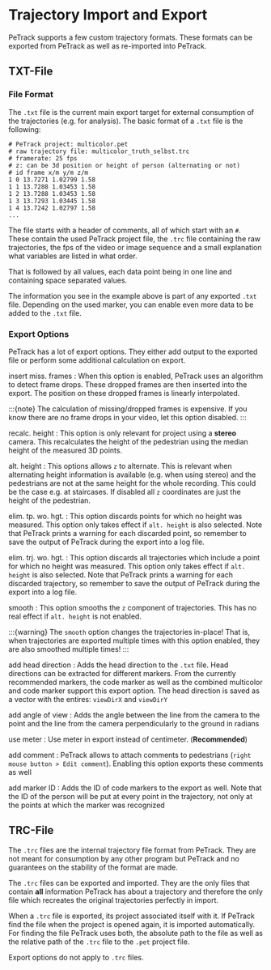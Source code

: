 # Trajectory Import and Export

PeTrack supports a few custom trajectory formats. These formats can be exported from PeTrack as well as re-imported into PeTrack.

## TXT-File

### File Format

The `.txt` file is the current main export target for external consumption of the trajectories (e.g. for analysis). The basic format of a `.txt` file is the following:

```
# PeTrack project: multicolor.pet
# raw trajectory file: multicolor_truth_selbst.trc
# framerate: 25 fps
# z: can be 3d position or height of person (alternating or not)
# id frame x/m y/m z/m
1 0 13.7271 1.02799 1.58
1 1 13.7288 1.03453 1.58
1 2 13.7288 1.03453 1.58
1 3 13.7293 1.03445 1.58
1 4 13.7242 1.02797 1.58
...
```

The file starts with a header of comments, all of which start with an `#`. These contain the used PeTrack project file, the `.trc` file containing the raw trajectories, the fps of the video or image sequence and a small explanation what variables are listed in what order.

That is followed by all values, each data point being in one line and containing space separated values.

The information you see in the example above is part of any exported `.txt` file. Depending on the used marker, you can enable even more data to be added to the `.txt` file.

### Export Options

PeTrack has a lot of export options. They either add output to the exported file or perform some additional calculation on export.

insert miss. frames
: When this option is enabled, PeTrack uses an algorithm to detect frame drops. These dropped frames are then inserted into the export. The position on these dropped frames is linearly interpolated.

:::{note}
The calculation of missing/dropped frames is expensive. If you know there are no frame drops in your video, let this option disabled.
:::

recalc. height
: This option is only relevant for project using a **stereo** camera. This recalculates the height of the pedestrian using the median height of the measured 3D points.

alt. height 
: This options allows `z` to alternate. This is relevant when alternating height information is available (e.g. when using stereo) and the pedestrians are not at the same height for the whole recording. This could be the case e.g. at staircases. If disabled all `z` coordinates are just the height of the pedestrian.

elim. tp. wo. hgt.
: This option discards points for which no height was measured. This option only takes effect if `alt. height` is also selected. Note that PeTrack prints a warning for each discarded point, so remember to save the output of PeTrack during the export into a log file.

elim. trj. wo. hgt.
: This option discards all trajectories which include a point for which no height was measured. This option only takes effect if `alt. height` is also selected. Note that PeTrack prints a warning for each discarded trajectory, so remember to save the output of PeTrack during the export into a log file.

smooth
: This option smooths the `z` component of trajectories. This has no real effect if `alt. height` is not enabled.

:::{warning}
The `smooth` option changes the trajectories in-place! That is, when trajectories are exported multiple times with this option enabled, they are also smoothed multiple times!
:::

add head direction
: Adds the head direction to the `.txt` file. Head directions can be extracted for different markers. From the currently recommended markers, the code marker as well as the combined multicolor and code marker support this export option. The head direction is saved as a vector with the entires: `viewDirX` and `viewDirY`

add angle of view
: Adds the angle between the line from the camera to the point and the line from the camera perpendicularly to the ground in radians

use meter
: Use meter in export instead of centimeter. (**Recommended**)

add comment
: PeTrack allows to attach comments to pedestrians (`right mouse button > Edit comment`). Enabling this option exports these comments as well

add marker ID
: Adds the ID of code markers to the export as well. Note that the ID of the person will be put at every point in the trajectory, not only at the points at which the marker was recognized


## TRC-File

The `.trc` files are the internal trajectory file format from PeTrack. They are not meant for consumption by any other program but PeTrack and no guarantees on the stability of the format are made.

The `.trc` files can be exported and imported. They are the only files that contain **all** information PeTrack has about a trajectory and therefore the only file which recreates the original trajectories perfectly in import.

When a `.trc` file is exported, its project associated itself with it. If PeTrack find the file when the project is opened again, it is imported automatically. For finding the file PeTrack uses both, the absolute path to the file as well as the relative path of the `.trc` file to the `.pet` project file.

Export options do not apply to `.trc` files.